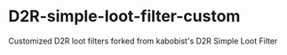 # D2R-simple-loot-filter-custom
Customized D2R loot filters forked from kabobist's D2R Simple Loot Filter
